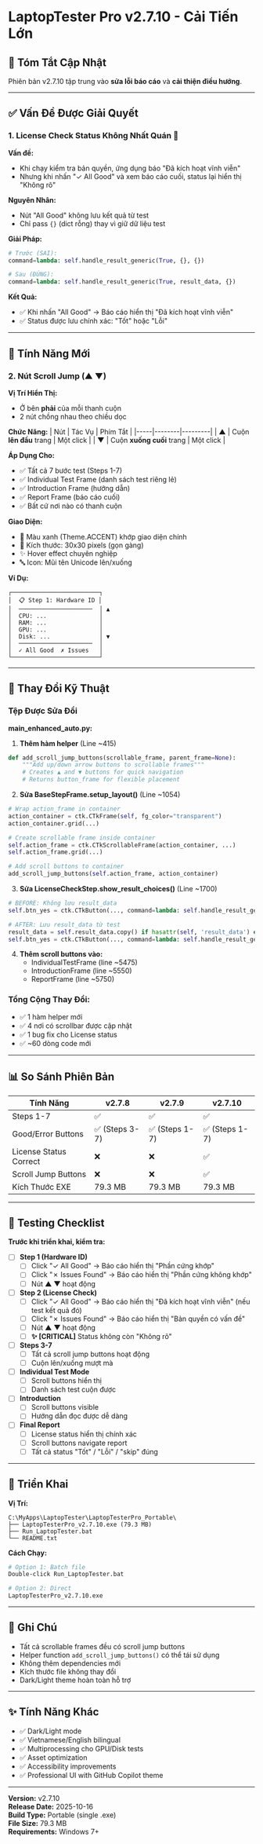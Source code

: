 # LaptopTester Pro v2.7.10 - Cải Tiến Lớn

## 🎯 Tóm Tắt Cập Nhật

Phiên bản v2.7.10 tập trung vào **sửa lỗi báo cáo** và **cải thiện điều hướng**.

---

## ✅ Vấn Đề Được Giải Quyết

### 1. **License Check Status Không Nhất Quán** 🔧

**Vấn đề:**
- Khi chạy kiểm tra bản quyền, ứng dụng báo "Đã kích hoạt vĩnh viễn"
- Nhưng khi nhấn "✓ All Good" và xem báo cáo cuối, status lại hiển thị "Không rõ"

**Nguyên Nhân:**
- Nút "All Good" không lưu kết quả từ test
- Chỉ pass `{}` (dict rỗng) thay vì giữ dữ liệu test

**Giải Pháp:**
```python
# Trước (SAI):
command=lambda: self.handle_result_generic(True, {}, {})

# Sau (ĐÚNG):
command=lambda: self.handle_result_generic(True, result_data, {})
```

**Kết Quả:**
- ✅ Khi nhấn "All Good" → Báo cáo hiển thị "Đã kích hoạt vĩnh viễn"
- ✅ Status được lưu chính xác: "Tốt" hoặc "Lỗi"

---

## 🎨 Tính Năng Mới

### 2. **Nút Scroll Jump (▲ ▼)** 

**Vị Trí Hiển Thị:**
- Ở bên **phải** của mỗi thanh cuộn
- 2 nút chồng nhau theo chiều dọc

**Chức Năng:**
| Nút | Tác Vụ | Phím Tắt |
|-----|--------|---------|
| **▲** | Cuộn **lên đầu** trang | Một click |
| **▼** | Cuộn **xuống cuối** trang | Một click |

**Áp Dụng Cho:**
- ✅ Tất cả 7 bước test (Steps 1-7)
- ✅ Individual Test Frame (danh sách test riêng lẻ)
- ✅ Introduction Frame (hướng dẫn)
- ✅ Report Frame (báo cáo cuối)
- ✅ Bất cứ nơi nào có thanh cuộn

**Giao Diện:**
- 🎨 Màu xanh (Theme.ACCENT) khớp giao diện chính
- 📐 Kích thước: 30x30 pixels (gọn gàng)
- ✨ Hover effect chuyên nghiệp
- 🔤 Icon: Mũi tên Unicode lên/xuống

**Ví Dụ:**
```
┌─────────────────────────┐
│  📋 Step 1: Hardware ID │
│  ─────────────────────  │ ▲
│  CPU: ...               │
│  RAM: ...               │ 
│  GPU: ...               │
│  Disk: ...              │ ▼
│  ─────────────────────  │
│  ✓ All Good  ✗ Issues   │
└─────────────────────────┘
```

---

## 🔧 Thay Đổi Kỹ Thuật

### Tệp Được Sửa Đổi

**main_enhanced_auto.py:**

1. **Thêm hàm helper** (Line ~415)
```python
def add_scroll_jump_buttons(scrollable_frame, parent_frame=None):
    """Add up/down arrow buttons to scrollable frames"""
    # Creates ▲ and ▼ buttons for quick navigation
    # Returns button_frame for flexible placement
```

2. **Sửa BaseStepFrame.setup_layout()** (Line ~1054)
```python
# Wrap action_frame in container
action_container = ctk.CTkFrame(self, fg_color="transparent")
action_container.grid(...)

# Create scrollable frame inside container
self.action_frame = ctk.CTkScrollableFrame(action_container, ...)
self.action_frame.grid(...)

# Add scroll buttons to container
add_scroll_jump_buttons(self.action_frame, action_container)
```

3. **Sửa LicenseCheckStep.show_result_choices()** (Line ~1700)
```python
# BEFORE: Không lưu result_data
self.btn_yes = ctk.CTkButton(..., command=lambda: self.handle_result_generic(True, {}, {}))

# AFTER: Lưu result_data từ test
result_data = self.result_data.copy() if hasattr(self, 'result_data') else {}
self.btn_yes = ctk.CTkButton(..., command=lambda: self.handle_result_generic(True, result_data, {}))
```

4. **Thêm scroll buttons vào:**
   - IndividualTestFrame (line ~5475)
   - IntroductionFrame (line ~5550)
   - ReportFrame (line ~5750)

### Tổng Cộng Thay Đổi:
- ✅ 1 hàm helper mới
- ✅ 4 nơi có scrollbar được cập nhật
- ✅ 1 bug fix cho License status
- ✅ ~60 dòng code mới

---

## 📊 So Sánh Phiên Bản

| Tính Năng | v2.7.8 | v2.7.9 | v2.7.10 |
|-----------|--------|--------|---------|
| Steps 1-7 | ✅ | ✅ | ✅ |
| Good/Error Buttons | ✅ (Steps 3-7) | ✅ (Steps 1-7) | ✅ (Steps 1-7) |
| License Status Correct | ❌ | ❌ | ✅ |
| Scroll Jump Buttons | ❌ | ❌ | ✅ |
| Kích Thước EXE | 79.3 MB | 79.3 MB | 79.3 MB |

---

## 🧪 Testing Checklist

**Trước khi triển khai, kiểm tra:**

- [ ] **Step 1 (Hardware ID)**
  - [ ] Click "✓ All Good" → Báo cáo hiển thị "Phần cứng khớp"
  - [ ] Click "✗ Issues Found" → Báo cáo hiển thị "Phần cứng không khớp"
  - [ ] Nút ▲ ▼ hoạt động

- [ ] **Step 2 (License Check)**
  - [ ] Click "✓ All Good" → Báo cáo hiển thị "Đã kích hoạt vĩnh viễn" (nếu test kết quả đó)
  - [ ] Click "✗ Issues Found" → Báo cáo hiển thị "Bản quyền có vấn đề"
  - [ ] Nút ▲ ▼ hoạt động
  - [ ] **✨ [CRITICAL]** Status không còn "Không rõ"

- [ ] **Steps 3-7**
  - [ ] Tất cả scroll jump buttons hoạt động
  - [ ] Cuộn lên/xuống mượt mà

- [ ] **Individual Test Mode**
  - [ ] Scroll buttons hiển thị
  - [ ] Danh sách test cuộn được

- [ ] **Introduction**
  - [ ] Scroll buttons visible
  - [ ] Hướng dẫn đọc được dễ dàng

- [ ] **Final Report**
  - [ ] License status hiển thị chính xác
  - [ ] Scroll buttons navigate report
  - [ ] Tất cả status "Tốt" / "Lỗi" / "skip" đúng

---

## 🚀 Triển Khai

**Vị Trí:**
```
C:\MyApps\LaptopTester\LaptopTesterPro_Portable\
├── LaptopTesterPro_v2.7.10.exe (79.3 MB)
├── Run_LaptopTester.bat
└── README.txt
```

**Cách Chạy:**
```bash
# Option 1: Batch file
Double-click Run_LaptopTester.bat

# Option 2: Direct
LaptopTesterPro_v2.7.10.exe
```

---

## 📝 Ghi Chú

- Tất cả scrollable frames đều có scroll jump buttons
- Helper function `add_scroll_jump_buttons()` có thể tái sử dụng
- Không thêm dependencies mới
- Kích thước file không thay đổi
- Dark/Light theme hoàn toàn hỗ trợ

---

## ✨ Tính Năng Khác

- ✅ Dark/Light mode
- ✅ Vietnamese/English bilingual
- ✅ Multiprocessing cho GPU/Disk tests
- ✅ Asset optimization
- ✅ Accessibility improvements
- ✅ Professional UI with GitHub Copilot theme

---

**Version:** v2.7.10  
**Release Date:** 2025-10-16  
**Build Type:** Portable (single .exe)  
**File Size:** 79.3 MB  
**Requirements:** Windows 7+

